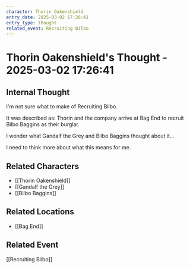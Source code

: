 ```yaml
---
character: Thorin Oakenshield
entry_date: 2025-03-02 17:26:41
entry_type: thought
related_event: Recruiting Bilbo
---
```


# Thorin Oakenshield's Thought - 2025-03-02 17:26:41

## Internal Thought

I'm not sure what to make of Recruiting Bilbo.

It was described as: Thorin and the company arrive at Bag End to recruit Bilbo Baggins as their burglar.

I wonder what Gandalf the Grey and Bilbo Baggins thought about it...

I need to think more about what this means for me.


## Related Characters
- [[Thorin Oakenshield]]
- [[Gandalf the Grey]]
- [[Bilbo Baggins]]

## Related Locations
- [[Bag End]]

## Related Event
[[Recruiting Bilbo]]
